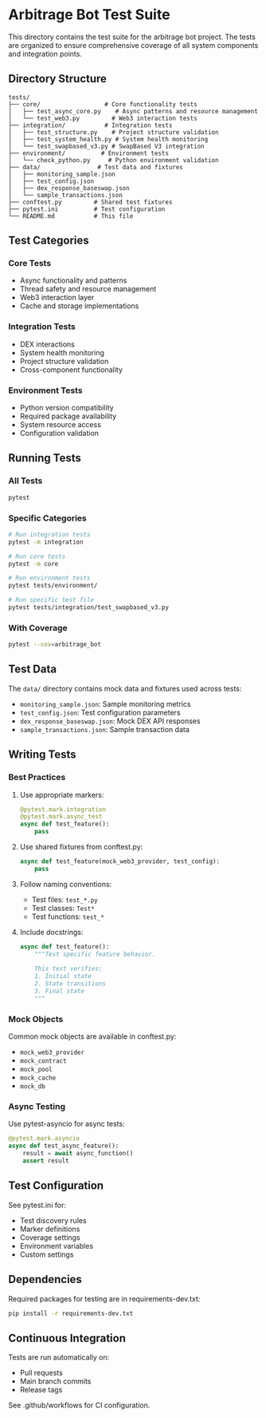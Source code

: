 # Arbitrage Bot Test Suite

This directory contains the test suite for the arbitrage bot project. The tests are organized to ensure comprehensive coverage of all system components and integration points.

## Directory Structure

```
tests/
├── core/                  # Core functionality tests
│   ├── test_async_core.py    # Async patterns and resource management
│   └── test_web3.py         # Web3 interaction tests
├── integration/           # Integration tests
│   ├── test_structure.py    # Project structure validation
│   ├── test_system_health.py # System health monitoring
│   └── test_swapbased_v3.py # SwapBased V3 integration
├── environment/          # Environment tests
│   └── check_python.py     # Python environment validation
├── data/                # Test data and fixtures
│   ├── monitoring_sample.json
│   ├── test_config.json
│   ├── dex_response_baseswap.json
│   └── sample_transactions.json
├── conftest.py         # Shared test fixtures
├── pytest.ini          # Test configuration
└── README.md           # This file
```

## Test Categories

### Core Tests
- Async functionality and patterns
- Thread safety and resource management
- Web3 interaction layer
- Cache and storage implementations

### Integration Tests
- DEX interactions
- System health monitoring
- Project structure validation
- Cross-component functionality

### Environment Tests
- Python version compatibility
- Required package availability
- System resource access
- Configuration validation

## Running Tests

### All Tests
```bash
pytest
```

### Specific Categories
```bash
# Run integration tests
pytest -m integration

# Run core tests
pytest -m core

# Run environment tests
pytest tests/environment/

# Run specific test file
pytest tests/integration/test_swapbased_v3.py
```

### With Coverage
```bash
pytest --cov=arbitrage_bot
```

## Test Data

The `data/` directory contains mock data and fixtures used across tests:

- `monitoring_sample.json`: Sample monitoring metrics
- `test_config.json`: Test configuration parameters
- `dex_response_baseswap.json`: Mock DEX API responses
- `sample_transactions.json`: Sample transaction data

## Writing Tests

### Best Practices

1. Use appropriate markers:
   ```python
   @pytest.mark.integration
   @pytest.mark.async_test
   async def test_feature():
       pass
   ```

2. Use shared fixtures from conftest.py:
   ```python
   async def test_feature(mock_web3_provider, test_config):
       pass
   ```

3. Follow naming conventions:
   - Test files: `test_*.py`
   - Test classes: `Test*`
   - Test functions: `test_*`

4. Include docstrings:
   ```python
   async def test_feature():
       """Test specific feature behavior.
       
       This test verifies:
       1. Initial state
       2. State transitions
       3. Final state
       """
   ```

### Mock Objects

Common mock objects are available in conftest.py:
- `mock_web3_provider`
- `mock_contract`
- `mock_pool`
- `mock_cache`
- `mock_db`

### Async Testing

Use pytest-asyncio for async tests:
```python
@pytest.mark.asyncio
async def test_async_feature():
    result = await async_function()
    assert result
```

## Test Configuration

See pytest.ini for:
- Test discovery rules
- Marker definitions
- Coverage settings
- Environment variables
- Custom settings

## Dependencies

Required packages for testing are in requirements-dev.txt:
```bash
pip install -r requirements-dev.txt
```

## Continuous Integration

Tests are run automatically on:
- Pull requests
- Main branch commits
- Release tags

See .github/workflows for CI configuration.